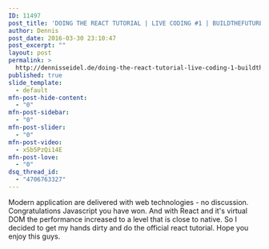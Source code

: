 ```yaml
---
ID: 11497
post_title: 'DOING THE REACT TUTORIAL | LIVE CODING #1 | BUILDTHEFUTURE'
author: Dennis
post_date: 2016-03-30 23:10:47
post_excerpt: ""
layout: post
permalink: >
  http://dennisseidel.de/doing-the-react-tutorial-live-coding-1-buildthefuture/
published: true
slide_template:
  - default
mfn-post-hide-content:
  - "0"
mfn-post-sidebar:
  - "0"
mfn-post-slider:
  - "0"
mfn-post-video:
  - xSb5PzQi14E
mfn-post-love:
  - "0"
dsq_thread_id:
  - "4706763327"
---
```

Modern application are delivered with web technologies - no discussion. Congratulations Javascript you have won. And with React and it's virtual DOM the performance increased to a level that is close to native. So I decided to get my hands dirty and do the official react tutorial. Hope you enjoy this guys.